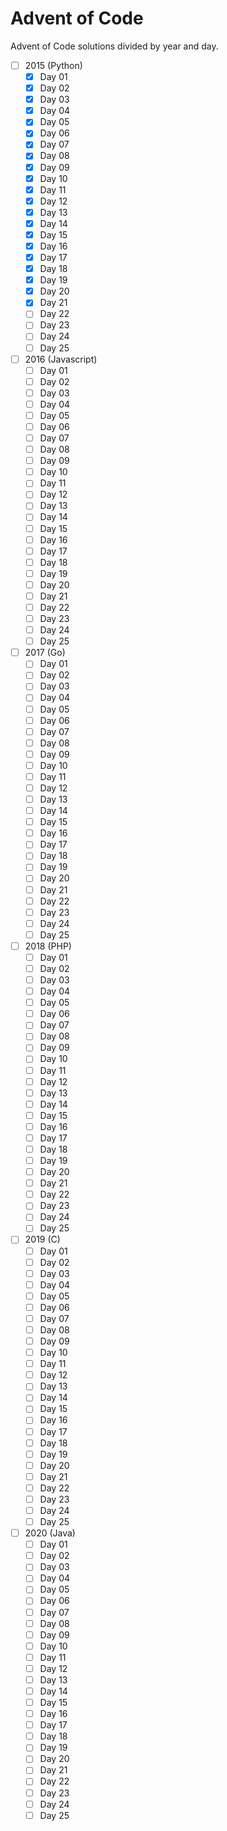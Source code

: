 # Advent of Code

Advent of Code solutions divided by year and day.

- [ ] 2015 (Python)
    - [x] Day 01
    - [x] Day 02
    - [x] Day 03
    - [x] Day 04
    - [x] Day 05
    - [x] Day 06
    - [x] Day 07
    - [x] Day 08
    - [x] Day 09
    - [x] Day 10
    - [x] Day 11
    - [x] Day 12
    - [x] Day 13
    - [x] Day 14
    - [x] Day 15
    - [x] Day 16
    - [x] Day 17
    - [x] Day 18
    - [x] Day 19
    - [x] Day 20
    - [x] Day 21
    - [ ] Day 22
    - [ ] Day 23
    - [ ] Day 24
    - [ ] Day 25
- [ ] 2016 (Javascript)
    - [ ] Day 01
    - [ ] Day 02
    - [ ] Day 03
    - [ ] Day 04
    - [ ] Day 05
    - [ ] Day 06
    - [ ] Day 07
    - [ ] Day 08
    - [ ] Day 09
    - [ ] Day 10
    - [ ] Day 11
    - [ ] Day 12
    - [ ] Day 13
    - [ ] Day 14
    - [ ] Day 15
    - [ ] Day 16
    - [ ] Day 17
    - [ ] Day 18
    - [ ] Day 19
    - [ ] Day 20
    - [ ] Day 21
    - [ ] Day 22
    - [ ] Day 23
    - [ ] Day 24
    - [ ] Day 25
- [ ] 2017 (Go)
    - [ ] Day 01
    - [ ] Day 02
    - [ ] Day 03
    - [ ] Day 04
    - [ ] Day 05
    - [ ] Day 06
    - [ ] Day 07
    - [ ] Day 08
    - [ ] Day 09
    - [ ] Day 10
    - [ ] Day 11
    - [ ] Day 12
    - [ ] Day 13
    - [ ] Day 14
    - [ ] Day 15
    - [ ] Day 16
    - [ ] Day 17
    - [ ] Day 18
    - [ ] Day 19
    - [ ] Day 20
    - [ ] Day 21
    - [ ] Day 22
    - [ ] Day 23
    - [ ] Day 24
    - [ ] Day 25
- [ ] 2018 (PHP)
    - [ ] Day 01
    - [ ] Day 02
    - [ ] Day 03
    - [ ] Day 04
    - [ ] Day 05
    - [ ] Day 06
    - [ ] Day 07
    - [ ] Day 08
    - [ ] Day 09
    - [ ] Day 10
    - [ ] Day 11
    - [ ] Day 12
    - [ ] Day 13
    - [ ] Day 14
    - [ ] Day 15
    - [ ] Day 16
    - [ ] Day 17
    - [ ] Day 18
    - [ ] Day 19
    - [ ] Day 20
    - [ ] Day 21
    - [ ] Day 22
    - [ ] Day 23
    - [ ] Day 24
    - [ ] Day 25
- [ ] 2019 (C)
    - [ ] Day 01
    - [ ] Day 02
    - [ ] Day 03
    - [ ] Day 04
    - [ ] Day 05
    - [ ] Day 06
    - [ ] Day 07
    - [ ] Day 08
    - [ ] Day 09
    - [ ] Day 10
    - [ ] Day 11
    - [ ] Day 12
    - [ ] Day 13
    - [ ] Day 14
    - [ ] Day 15
    - [ ] Day 16
    - [ ] Day 17
    - [ ] Day 18
    - [ ] Day 19
    - [ ] Day 20
    - [ ] Day 21
    - [ ] Day 22
    - [ ] Day 23
    - [ ] Day 24
    - [ ] Day 25
- [ ] 2020 (Java)
    - [ ] Day 01
    - [ ] Day 02
    - [ ] Day 03
    - [ ] Day 04
    - [ ] Day 05
    - [ ] Day 06
    - [ ] Day 07
    - [ ] Day 08
    - [ ] Day 09
    - [ ] Day 10
    - [ ] Day 11
    - [ ] Day 12
    - [ ] Day 13
    - [ ] Day 14
    - [ ] Day 15
    - [ ] Day 16
    - [ ] Day 17
    - [ ] Day 18
    - [ ] Day 19
    - [ ] Day 20
    - [ ] Day 21
    - [ ] Day 22
    - [ ] Day 23
    - [ ] Day 24
    - [ ] Day 25
